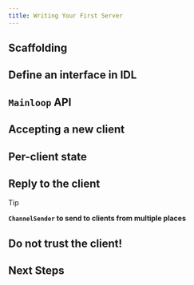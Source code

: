 ```yaml
---
title: Writing Your First Server
---
```


## Scaffolding

## Define an interface in IDL

## `Mainloop` API

## Accepting a new client

## Per-client state

## Reply to the client

> [!TIP]
>
> **`ChannelSender` to send to clients from multiple places**

## Do not trust the client!

## Next Steps
